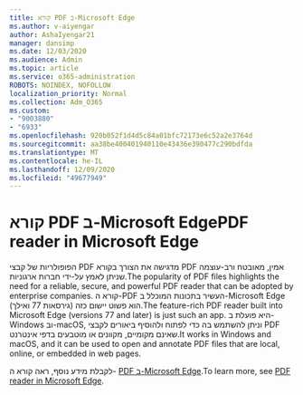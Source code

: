 ```yaml
---
title: קורא PDF ב-Microsoft Edge
ms.author: v-aiyengar
author: AshaIyengar21
manager: dansimp
ms.date: 12/03/2020
ms.audience: Admin
ms.topic: article
ms.service: o365-administration
ROBOTS: NOINDEX, NOFOLLOW
localization_priority: Normal
ms.collection: Adm_O365
ms.custom:
- "9003880"
- "6933"
ms.openlocfilehash: 920b052f1d4d5c84a01bfc72173e6c52a2e3764d
ms.sourcegitcommit: aa38be400401940110e43436e390477c290bdfda
ms.translationtype: MT
ms.contentlocale: he-IL
ms.lasthandoff: 12/09/2020
ms.locfileid: "49677949"
---
```

# <a name="pdf-reader-in-microsoft-edge"></a><span data-ttu-id="79b41-102">קורא PDF ב-Microsoft Edge</span><span class="sxs-lookup"><span data-stu-id="79b41-102">PDF reader in Microsoft Edge</span></span>

<span data-ttu-id="79b41-103">הפופולריות של קבצי PDF מדגישה את הצורך בקורא PDF אמין, מאובטח ורב-עוצמה שניתן לאמץ על-ידי חברות ארגוניות.</span><span class="sxs-lookup"><span data-stu-id="79b41-103">The popularity of PDF files highlights the need for a reliable, secure, and powerful PDF reader that can be adopted by enterprise companies.</span></span> <span data-ttu-id="79b41-104">קורא ה-PDF העשיר בתכונות המוכלל ב-Microsoft Edge (גירסאות 77 ואילך) הוא פשוט יישום כזה.</span><span class="sxs-lookup"><span data-stu-id="79b41-104">The feature-rich PDF reader built into Microsoft Edge (versions 77 and later) is just such an app.</span></span> <span data-ttu-id="79b41-105">היא פועלת ב-Windows וב-macOS, וניתן להשתמש בה כדי לפתוח ולהוסיף ביאורים לקבצי PDF שאינם מקומיים, מקוונים או מוטבעים בדפי אינטרנט.</span><span class="sxs-lookup"><span data-stu-id="79b41-105">It works in Windows and macOS, and it can be used to open and annotate PDF files that are local, online, or embedded in web pages.</span></span>

<span data-ttu-id="79b41-106">לקבלת מידע נוסף, ראה קורא ה- [PDF ב-Microsoft Edge](https://go.microsoft.com/fwlink/?linkid=2140005).</span><span class="sxs-lookup"><span data-stu-id="79b41-106">To learn more, see [PDF reader in Microsoft Edge](https://go.microsoft.com/fwlink/?linkid=2140005).</span></span>
